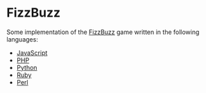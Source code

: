 FizzBuzz
========

Some implementation of the [FizzBuzz](https://en.wikipedia.org/wiki/Fizz_buzz) game written in the following languages:

* [JavaScript](https://en.wikipedia.org/wiki/JavaScript)
* [PHP](http://php.net/)
* [Python](https://www.python.org/)
* [Ruby](https://www.ruby-lang.org/en/)
* [Perl](https://www.perl.org/)

